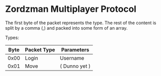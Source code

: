 Zordzman Multiplayer Protocol
=============================

The first byte of the packet represents the type.
The rest of the content is split by a comma (,) and packed into some form of an array.

Types:

Byte | Packet Type | Parameters
-----|-------------|-----------
0x00 | Login       | Username
0x01 | Move        | ( Dunno yet )
